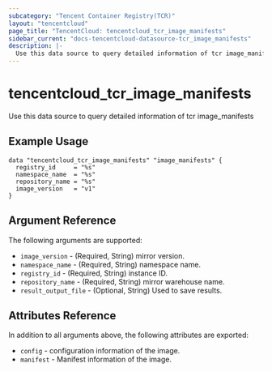 ```yaml
---
subcategory: "Tencent Container Registry(TCR)"
layout: "tencentcloud"
page_title: "TencentCloud: tencentcloud_tcr_image_manifests"
sidebar_current: "docs-tencentcloud-datasource-tcr_image_manifests"
description: |-
  Use this data source to query detailed information of tcr image_manifests
---
```


# tencentcloud_tcr_image_manifests

Use this data source to query detailed information of tcr image_manifests

## Example Usage

```hcl
data "tencentcloud_tcr_image_manifests" "image_manifests" {
  registry_id     = "%s"
  namespace_name  = "%s"
  repository_name = "%s"
  image_version   = "v1"
}
```

## Argument Reference

The following arguments are supported:

* `image_version` - (Required, String) mirror version.
* `namespace_name` - (Required, String) namespace name.
* `registry_id` - (Required, String) instance ID.
* `repository_name` - (Required, String) mirror warehouse name.
* `result_output_file` - (Optional, String) Used to save results.

## Attributes Reference

In addition to all arguments above, the following attributes are exported:

* `config` - configuration information of the image.
* `manifest` - Manifest information of the image.



